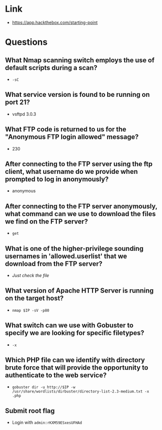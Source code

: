 # Link
- https://app.hackthebox.com/starting-point

# Questions

## What Nmap scanning switch employs the use of default scripts during a scan?
- `-sC`

## What service version is found to be running on port 21?
- vsftpd 3.0.3

## What FTP code is returned to us for the "Anonymous FTP login allowed" message?
- 230

## After connecting to the FTP server using the ftp client, what username do we provide when prompted to log in anonymously?
- anonymous

## After connecting to the FTP server anonymously, what command can we use to download the files we find on the FTP server?
- `get`

## What is one of the higher-privilege sounding usernames in 'allowed.userlist' that we download from the FTP server?
- _Just check the file_

## What version of Apache HTTP Server is running on the target host?
- `nmap $IP -sV -p80`

## What switch can we use with Gobuster to specify we are looking for specific filetypes?
- `-x`

## Which PHP file can we identify with directory brute force that will provide the opportunity to authenticate to the web service?
- `gobuster dir -u http://$IP -w /usr/share/wordlists/dirbuster/directory-list-2.3-medium.txt -x .php`

## Submit root flag
- Login with `admin:rKXM59ESxesUFHAd`
 